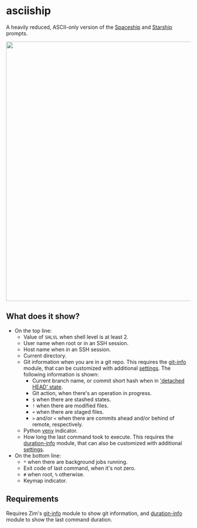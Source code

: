 asciiship
=========

A heavily reduced, ASCII-only version of the [Spaceship] and [Starship] prompts.

<img width="706" src="https://zimfw.github.io/images/prompts/asciiship@2.png">

What does it show?
------------------

  * On the top line:
    * Value of `SHLVL` when shell level is at least 2.
    * User name when root or in an SSH session.
    * Host name when in an SSH session.
    * Current directory.
    * Git information when you are in a git repo. This requires the [git-info]
      module, that can be customized with additional [settings][git-info settings].
      The following information is shown:
      * Current branch name, or commit short hash when in ['detached HEAD' state].
      * Git action, when there's an operation in progress.
      * `$` when there are stashed states.
      * `!` when there are modified files.
      * `+` when there are staged files.
      * `>` and/or `<` when there are commits ahead and/or behind of remote,
        respectively.
    * Python [venv] indicator.
    * How long the last command took to execute. This requires the [duration-info]
      module, that can also be customized with additional [settings][duration-info settings].
  * On the bottom line:
    * `*` when there are background jobs running.
    * Exit code of last command, when it's not zero.
    * `#` when root, `%` otherwise.
    * Keymap indicator.

Requirements
------------

Requires Zim's [git-info] module to show git information, and [duration-info]
module to show the last command duration.

[Spaceship]: https://denysdovhan.com/spaceship-prompt/
[Starship]: https://starship.rs/
[git-info]: https://github.com/zimfw/git-info
[git-info settings]: https://github.com/zimfw/git-info/blob/master/README.md#settings
['detached HEAD' state]: http://gitfaq.org/articles/what-is-a-detached-head.html
[venv]: https://docs.python.org/3/library/venv.html
[duration-info]: https://github.com/zimfw/duration-info
[duration-info settings]: https://github.com/zimfw/duration-info/blob/master/README.md#settings
